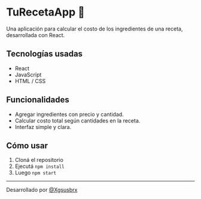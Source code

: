 # TuRecetaApp 🍲

Una aplicación para calcular el costo de los ingredientes de una receta, desarrollada con React.

## Tecnologías usadas

- React
- JavaScript
- HTML / CSS

## Funcionalidades

- Agregar ingredientes con precio y cantidad.
- Calcular costo total según cantidades en la receta.
- Interfaz simple y clara.

## Cómo usar

1. Cloná el repositorio
2. Ejecutá `npm install`
3. Luego `npm start`



---

Desarrollado por [@Xgsusbrx](https://github.com/Xgsusbrx)
